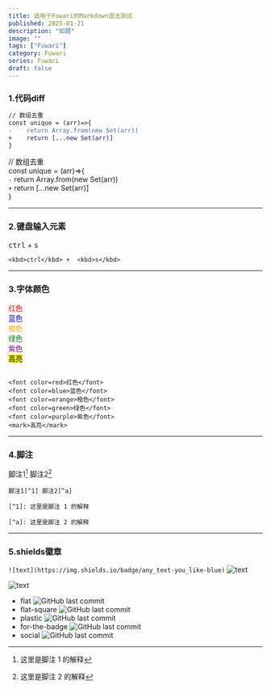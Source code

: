 ```yaml
---
title: 适用于Fuwari的Markdown语法测试
published: 2025-01-21
description: "如题"
image: ""
tags: ["Fuwari"]
category: Fuwari
series: Fuwari
draft: false
---
```


### 1.代码diff
``` diff
// 数组去重
const unique = (arr)=>{
-    return Array.from(new Set(arr))
+    return [...new Set(arr)]
}
```

// 数组去重<br>
const unique = (arr)=>{<br>
`-`	 return Array.from(new Set(arr))<br>
`+`  return [...new Set(arr)]<br>
}

---
### 2.键盘输入元素
<kbd>ctrl</kbd> +  <kbd>s</kbd>

`<kbd>ctrl</kbd> +  <kbd>s</kbd>`

---
### 3.字体颜色
<font color=red>红色</font><br>
<font color=blue>蓝色</font><br>
<font color=orange>橙色</font><br>
<font color=green>绿色</font><br>
<font color=purple>紫色</font><br>
<mark>高亮</mark>
```

<font color=red>红色</font>
<font color=blue>蓝色</font>
<font color=orange>橙色</font>
<font color=green>绿色</font>
<font color=purple>紫色</font>
<mark>高亮</mark> 
```
---
### 4.脚注
脚注1[^1] 脚注2[^a]

[^1]: 这里是脚注 1 的解释

[^a]: 这里是脚注 2 的解释
```
脚注1[^1] 脚注2[^a]

[^1]: 这里是脚注 1 的解释

[^a]: 这里是脚注 2 的解释
```
---
### 5.shields徽章
`![text](https://img.shields.io/badge/any_text-you_like-blue)`
![text](https://img.shields.io/badge/any_text-you_like-blue)

![text](https://img.shields.io/badge/Genshin-luanch-blue)
- flat
![GitHub last commit](https://img.shields.io/github/last-commit/Elvish064/fuwari?path=src%2Fcontent%2Fposts%2FFuwari-Markdown-Test.md&style=flat&label=%E4%B8%8A%E6%AC%A1%E7%BC%96%E8%BE%91%E6%97%B6%E9%97%B4&labelColor=181E24&color=181E24)
- flat-square
![GitHub last commit](https://img.shields.io/github/last-commit/Elvish064/fuwari?path=src%2Fcontent%2Fposts%2FFuwari-Markdown-Test.md&style=flat-square&label=%E4%B8%8A%E6%AC%A1%E7%BC%96%E8%BE%91%E6%97%B6%E9%97%B4&labelColor=181E24&color=181E24)
- plastic
![GitHub last commit](https://img.shields.io/github/last-commit/Elvish064/fuwari?path=src%2Fcontent%2Fposts%2FFuwari-Markdown-Test.md&style=plastic&label=%E4%B8%8A%E6%AC%A1%E7%BC%96%E8%BE%91%E6%97%B6%E9%97%B4&labelColor=181E24&color=181E24)
- for-the-badge
![GitHub last commit](https://img.shields.io/github/last-commit/Elvish064/fuwari?path=src%2Fcontent%2Fposts%2FFuwari-Markdown-Test.md&style=for-the-badge&label=%E4%B8%8A%E6%AC%A1%E7%BC%96%E8%BE%91%E6%97%B6%E9%97%B4&labelColor=181E24&color=181E24)
- social
![GitHub last commit](https://img.shields.io/github/last-commit/Elvish064/fuwari?path=src%2Fcontent%2Fposts%2FFuwari-Markdown-Test.md&style=social&label=%E4%B8%8A%E6%AC%A1%E7%BC%96%E8%BE%91%E6%97%B6%E9%97%B4&labelColor=181E24&color=181E24)




